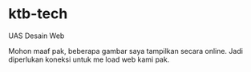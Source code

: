# ktb-tech
UAS Desain Web

Mohon maaf pak, beberapa gambar saya tampilkan secara online. Jadi diperlukan koneksi untuk me load web kami pak. 
